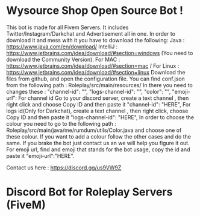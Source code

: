 # Wysource Shop Open Source Bot !
This bot is made for all Fivem Servers. It includes Twitter/Instagram/Darkchat and Advertisement all in one.
In order to download it and mess with it you have to download the following:
Java : https://www.java.com/en/download/
IntelliJ : https://www.jetbrains.com/idea/download/#section=windows (You need to download the Community Version).
For MAC : https://www.jetbrains.com/idea/download/#section=mac / For Linux : https://www.jetbrains.com/idea/download/#section=linux
Download the files from github, and open the configuration file. You can find conf.json from the following path : Roleplay/src/main/resources/
In there you need to changes these :
      "channel-id": "",
      "logs-channel-id": "",
      "color": "",
      "emoji-url":
For channel id Go to your discord server, create a text channel , then right click and choose Copy ID and then paste it "channel-id": "HERE",
For logs id(Only for Darkchat), create a text channel , then right click, choose Copy ID and then paste it "logs-channel-id": "HERE",
In order to choose the colour you need to go to the following path : Roleplay/src/main/java/me/rumdum/utils/Color.java and choose one of these colour. If you want to add a colour follow the other cases and do the same. If you brake the bot just contact us an we will help you figure it out.
For emoji url, find and emoji that stands for the bot usage, copy the id and paste it "emoji-url":"HERE".

Contact us here : https://discord.gg/us9VW9Z


# Discord Bot for Roleplay Servers (FiveM)
